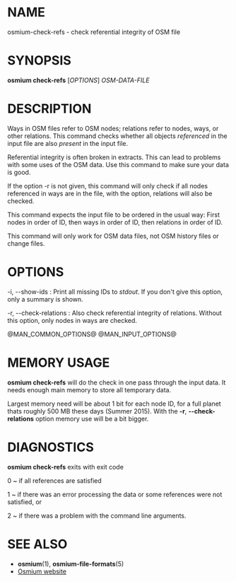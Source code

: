 
# NAME

osmium-check-refs - check referential integrity of OSM file


# SYNOPSIS

**osmium check-refs** \[*OPTIONS*\] *OSM-DATA-FILE*


# DESCRIPTION

Ways in OSM files refer to OSM nodes; relations refer to nodes, ways, or other
relations. This command checks whether all objects *referenced* in the input
file are also *present* in the input file.

Referential integrity is often broken in extracts. This can lead to problems
with some uses of the OSM data. Use this command to make sure your data is
good.

If the option -r is not given, this command will only check if all nodes
referenced in ways are in the file, with the option, relations will also be
checked.

This command expects the input file to be ordered in the usual way: First
nodes in order of ID, then ways in order of ID, then relations in order of ID.

This command will only work for OSM data files, not OSM history files or
change files.


# OPTIONS

-i, --show-ids
:   Print all missing IDs to *stdout*. If you don't give this option, only a
    summary is shown.

-r, --check-relations
:   Also check referential integrity of relations. Without this option, only
    nodes in ways are checked.

@MAN_COMMON_OPTIONS@
@MAN_INPUT_OPTIONS@

# MEMORY USAGE

**osmium check-refs** will do the check in one pass through the input data. It
needs enough main memory to store all temporary data.

Largest memory need will be about 1 bit for each node ID, for a full planet
thats roughly 500 MB these days (Summer 2015). With the **-r**,
**--check-relations** option memory use will be a bit bigger.


# DIAGNOSTICS

**osmium check-refs** exits with exit code

0
  ~ if all references are satisfied

1
  ~ if there was an error processing the data or some references were not
    satisfied, or

2
  ~ if there was a problem with the command line arguments.


# SEE ALSO

* **osmium**(1), **osmium-file-formats**(5)
* [Osmium website](http://osmcode.org/osmium)


